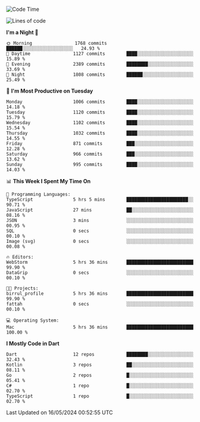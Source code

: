 <!--START_SECTION:waka-->
![Code Time](http://img.shields.io/badge/Code%20Time-513%20hrs%2048%20mins-blue)

![Lines of code](https://img.shields.io/badge/From%20Hello%20World%20I%27ve%20Written-1.9%20million%20lines%20of%20code-blue)

**I'm a Night 🦉** 

```text
🌞 Morning                1768 commits        ██████░░░░░░░░░░░░░░░░░░░   24.93 % 
🌆 Daytime                1127 commits        ████░░░░░░░░░░░░░░░░░░░░░   15.89 % 
🌃 Evening                2389 commits        ████████░░░░░░░░░░░░░░░░░   33.69 % 
🌙 Night                  1808 commits        ██████░░░░░░░░░░░░░░░░░░░   25.49 % 
```
📅 **I'm Most Productive on Tuesday** 

```text
Monday                   1006 commits        ████░░░░░░░░░░░░░░░░░░░░░   14.18 % 
Tuesday                  1120 commits        ████░░░░░░░░░░░░░░░░░░░░░   15.79 % 
Wednesday                1102 commits        ████░░░░░░░░░░░░░░░░░░░░░   15.54 % 
Thursday                 1032 commits        ████░░░░░░░░░░░░░░░░░░░░░   14.55 % 
Friday                   871 commits         ███░░░░░░░░░░░░░░░░░░░░░░   12.28 % 
Saturday                 966 commits         ███░░░░░░░░░░░░░░░░░░░░░░   13.62 % 
Sunday                   995 commits         ████░░░░░░░░░░░░░░░░░░░░░   14.03 % 
```


📊 **This Week I Spent My Time On** 

```text
💬 Programming Languages: 
TypeScript               5 hrs 5 mins        ███████████████████████░░   90.71 % 
JavaScript               27 mins             ██░░░░░░░░░░░░░░░░░░░░░░░   08.16 % 
JSON                     3 mins              ░░░░░░░░░░░░░░░░░░░░░░░░░   00.95 % 
SQL                      0 secs              ░░░░░░░░░░░░░░░░░░░░░░░░░   00.10 % 
Image (svg)              0 secs              ░░░░░░░░░░░░░░░░░░░░░░░░░   00.08 % 

🔥 Editors: 
WebStorm                 5 hrs 36 mins       █████████████████████████   99.90 % 
DataGrip                 0 secs              ░░░░░░░░░░░░░░░░░░░░░░░░░   00.10 % 

🐱‍💻 Projects: 
birrul_profile           5 hrs 36 mins       █████████████████████████   99.90 % 
fattah                   0 secs              ░░░░░░░░░░░░░░░░░░░░░░░░░   00.10 % 

💻 Operating System: 
Mac                      5 hrs 36 mins       █████████████████████████   100.00 % 
```

**I Mostly Code in Dart** 

```text
Dart                     12 repos            ████████░░░░░░░░░░░░░░░░░   32.43 % 
Kotlin                   3 repos             ██░░░░░░░░░░░░░░░░░░░░░░░   08.11 % 
Go                       2 repos             █░░░░░░░░░░░░░░░░░░░░░░░░   05.41 % 
C#                       1 repo              █░░░░░░░░░░░░░░░░░░░░░░░░   02.70 % 
TypeScript               1 repo              █░░░░░░░░░░░░░░░░░░░░░░░░   02.70 % 
```




 Last Updated on 16/05/2024 00:52:55 UTC
<!--END_SECTION:waka-->
